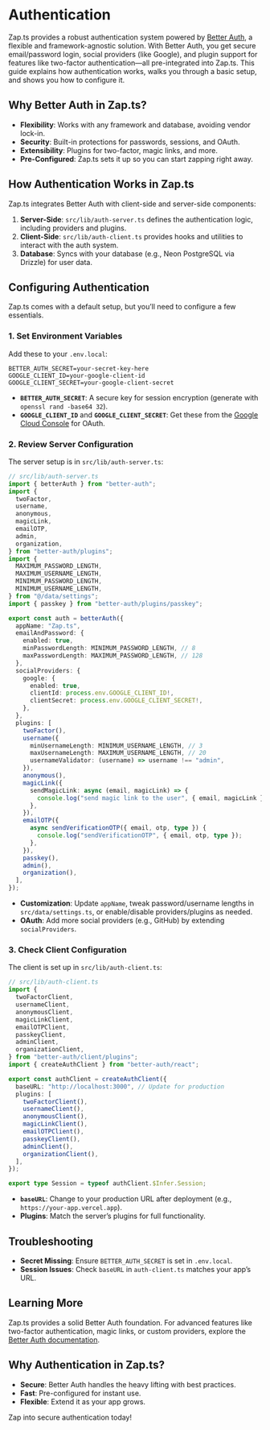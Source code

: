 # Authentication

Zap.ts provides a robust authentication system powered by [Better Auth](https://better-auth.com/), a flexible and framework-agnostic solution. With Better Auth, you get secure email/password login, social providers (like Google), and plugin support for features like two-factor authentication—all pre-integrated into Zap.ts. This guide explains how authentication works, walks you through a basic setup, and shows you how to configure it.

## Why Better Auth in Zap.ts?

- **Flexibility**: Works with any framework and database, avoiding vendor lock-in.
- **Security**: Built-in protections for passwords, sessions, and OAuth.
- **Extensibility**: Plugins for two-factor, magic links, and more.
- **Pre-Configured**: Zap.ts sets it up so you can start zapping right away.

## How Authentication Works in Zap.ts

Zap.ts integrates Better Auth with client-side and server-side components:

1. **Server-Side**: `src/lib/auth-server.ts` defines the authentication logic, including providers and plugins.
2. **Client-Side**: `src/lib/auth-client.ts` provides hooks and utilities to interact with the auth system.
3. **Database**: Syncs with your database (e.g., Neon PostgreSQL via Drizzle) for user data.

## Configuring Authentication

Zap.ts comes with a default setup, but you’ll need to configure a few essentials.

### 1. Set Environment Variables

Add these to your `.env.local`:

```
BETTER_AUTH_SECRET=your-secret-key-here
GOOGLE_CLIENT_ID=your-google-client-id
GOOGLE_CLIENT_SECRET=your-google-client-secret
```

- **`BETTER_AUTH_SECRET`**: A secure key for session encryption (generate with `openssl rand -base64 32`).
- **`GOOGLE_CLIENT_ID`** and **`GOOGLE_CLIENT_SECRET`**: Get these from the [Google Cloud Console](https://console.cloud.google.com/) for OAuth.

### 2. Review Server Configuration

The server setup is in `src/lib/auth-server.ts`:

```ts
// src/lib/auth-server.ts
import { betterAuth } from "better-auth";
import {
  twoFactor,
  username,
  anonymous,
  magicLink,
  emailOTP,
  admin,
  organization,
} from "better-auth/plugins";
import {
  MAXIMUM_PASSWORD_LENGTH,
  MAXIMUM_USERNAME_LENGTH,
  MINIMUM_PASSWORD_LENGTH,
  MINIMUM_USERNAME_LENGTH,
} from "@/data/settings";
import { passkey } from "better-auth/plugins/passkey";

export const auth = betterAuth({
  appName: "Zap.ts",
  emailAndPassword: {
    enabled: true,
    minPasswordLength: MINIMUM_PASSWORD_LENGTH, // 8
    maxPasswordLength: MAXIMUM_PASSWORD_LENGTH, // 128
  },
  socialProviders: {
    google: {
      enabled: true,
      clientId: process.env.GOOGLE_CLIENT_ID!,
      clientSecret: process.env.GOOGLE_CLIENT_SECRET!,
    },
  },
  plugins: [
    twoFactor(),
    username({
      minUsernameLength: MINIMUM_USERNAME_LENGTH, // 3
      maxUsernameLength: MAXIMUM_USERNAME_LENGTH, // 20
      usernameValidator: (username) => username !== "admin",
    }),
    anonymous(),
    magicLink({
      sendMagicLink: async (email, magicLink) => {
        console.log("send magic link to the user", { email, magicLink });
      },
    }),
    emailOTP({
      async sendVerificationOTP({ email, otp, type }) {
        console.log("sendVerificationOTP", { email, otp, type });
      },
    }),
    passkey(),
    admin(),
    organization(),
  ],
});
```

- **Customization**: Update `appName`, tweak password/username lengths in `src/data/settings.ts`, or enable/disable providers/plugins as needed.
- **OAuth**: Add more social providers (e.g., GitHub) by extending `socialProviders`.

### 3. Check Client Configuration

The client is set up in `src/lib/auth-client.ts`:

```ts
// src/lib/auth-client.ts
import {
  twoFactorClient,
  usernameClient,
  anonymousClient,
  magicLinkClient,
  emailOTPClient,
  passkeyClient,
  adminClient,
  organizationClient,
} from "better-auth/client/plugins";
import { createAuthClient } from "better-auth/react";

export const authClient = createAuthClient({
  baseURL: "http://localhost:3000", // Update for production
  plugins: [
    twoFactorClient(),
    usernameClient(),
    anonymousClient(),
    magicLinkClient(),
    emailOTPClient(),
    passkeyClient(),
    adminClient(),
    organizationClient(),
  ],
});

export type Session = typeof authClient.$Infer.Session;
```

- **`baseURL`**: Change to your production URL after deployment (e.g., `https://your-app.vercel.app`).
- **Plugins**: Match the server’s plugins for full functionality.

## Troubleshooting

- **Secret Missing**: Ensure `BETTER_AUTH_SECRET` is set in `.env.local`.
- **Session Issues**: Check `baseURL` in `auth-client.ts` matches your app’s URL.

## Learning More

Zap.ts provides a solid Better Auth foundation. For advanced features like two-factor authentication, magic links, or custom providers, explore the [Better Auth documentation](https://better-auth.com/docs).

## Why Authentication in Zap.ts?

- **Secure**: Better Auth handles the heavy lifting with best practices.
- **Fast**: Pre-configured for instant use.
- **Flexible**: Extend it as your app grows.

Zap into secure authentication today!
